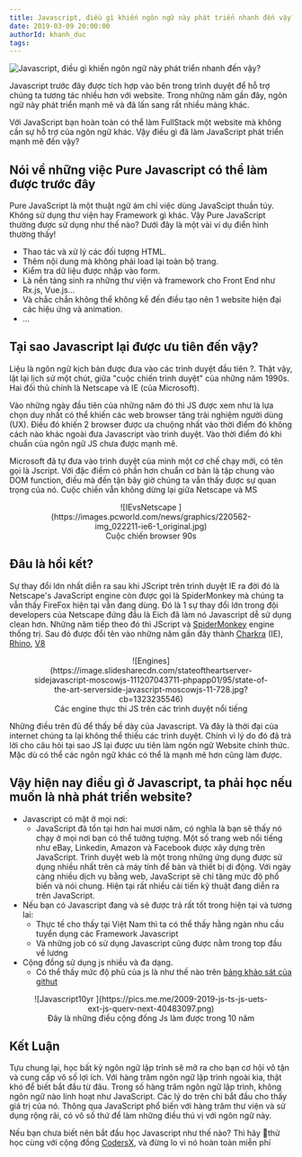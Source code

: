 ```yaml
---
title: Javascript, điều gì khiến ngôn ngữ này phát triển nhanh đến vậy?
date: 2019-03-09 20:00:00
authorId: khanh_duc
tags:
---
```


![Javascript, điều gì khiến ngôn ngữ này phát triển nhanh đến vậy?](https://cdn.lynda.com/course/417077/417077-636807318405711475-16x9.jpg)

Javascript trước đây được tích hợp vào bên trong trình duyệt để hỗ trợ chúng ta tương tác nhiều hơn với website. Trong những năm gần đây, ngôn ngữ này phát triển mạnh mẽ và đã lấn sang rất nhiều mảng khác.

Với JavaScript bạn hoàn toàn có thể làm FullStack một website mà không cần sự hỗ trợ của ngôn ngữ khác. Vậy điều gì đã làm JavaScript phát triển mạnh mẽ đến vậy?

<!-- more -->

## **Nói về những việc Pure Javascript có thể làm được trước đây**

Pure JavaScript là một thuật ngữ ám chỉ việc dùng JavaScipt thuần túy. Không sử dụng thư viện hay Framework gì khác. Vậy Pure JavaScript thường được sử dụng như thế nào? Dưới đây là một vài ví dụ điển hình thường thấy!

- Thao tác và xử lý các đối tượng HTML.
- Thêm nội dung mà không phải load lại toàn bộ trang.
- Kiểm tra dữ liệu được nhập vào form.
- Là nền tảng sinh ra những thư viện và framework cho Front End như Rx.js, Vue.js...
- Và chắc chắn không thể không kể đến điều tạo nên 1 website hiện đại các hiệu ứng và animation.
- ...

## Tại sao Javascript lại được ưu tiên đến vậy?

Liệu là ngôn ngữ kịch bản được đưa vào các trình duyệt đầu tiên ?. Thật vậy, lật lại lịch sử một chút, giữa "cuộc chiến trình duyệt" của những năm 1990s. Hai đối thủ chính là Netscape và IE (của Microsoft).

Vào những ngày đầu tiên của những năm đó thì JS được xem như là lựa chọn duy nhất có thể khiến các web browser tăng trải nghiệm người dùng (UX). Điều đó khiến 2 browser được ưa chuộng nhất vào thời điểm đó không cách nào khác ngoài đưa Javascript vào trình duyệt. Vào thời điểm đó khi chuẩn của ngôn ngữ JS chưa được mạnh mẽ.

Microsoft đã tự đưa vào trình duyệt của mình một cơ chế chạy mới, có tên gọi là Jscript. Với đặc điểm có phần hơn chuẩn cơ bản là tập chung vào DOM function, điều mà đến tận bây giờ chúng ta vẫn thấy được sự quan trọng của nó. Cuộc chiến vẫn không dừng lại giữa Netscape và MS

<div class="wp-block-image">

<figure style="text-align:center">![IEvsNetscape
](https://images.pcworld.com/news/graphics/220562-img_022211-ie6-1_original.jpg)

<figcaption>Cuộc chiến browser 90s</figcaption>

</figure>

</div>

## Đâu là hồi kết?

Sự thay đổi lớn nhất diễn ra sau khi JScript trên trình duyệt IE ra đời đó là Netscape's JavaScript engine còn được gọi là SpiderMonkey mà chúng ta vẫn thấy FireFox hiện tại vẫn đang dùng. Đó là 1 sự thay đổi lớn trong đội developers của Netscape đứng đầu là Eich đã làm nó Javascript dễ sử dụng clean hơn. Những năm tiếp theo đó thì JScript và [SpiderMonkey](https://developer.mozilla.org/en-US/docs/Mozilla/Projects/SpiderMonkey) engine thống trị. Sau đó được đổi tên vào những năm gần đây thành [Charkra](<https://en.wikipedia.org/wiki/Chakra_(JScript_engine)>) (IE), [Rhino](https://developer.mozilla.org/en-US/docs/Mozilla/Projects/Rhino), [V8](https://v8.dev/)

<div class="wp-block-image">

<figure style="text-align:center">![Engines](https://image.slidesharecdn.com/stateoftheartserver-sidejavascript-moscowjs-111207043711-phpapp01/95/state-of-the-art-serverside-javascript-moscowjs-11-728.jpg?cb=1323235546)
<figcaption>Các engine thực thi JS trên các trình duyệt nổi tiếng  
</figcaption>
</figure>

</div>

Những điều trên đủ để thấy bề dày của Javascript. Và đây là thời đại của internet chúng ta lại không thể thiếu các trình duyệt. Chính vì lý do đó đã trả lời cho câu hỏi tại sao JS lại được ưu tiên làm ngôn ngữ Website chính thức. Mặc dù có thể các ngôn ngữ khác có thể là mạnh mẽ hơn cũng làm được.

## Vậy hiện nay điều gì ở Javascript, ta phải học nếu muốn là nhà phát triển website?

- Javascript có mặt ở mọi nơi:
  - JavaScript đã tồn tại hơn hai mươi năm, có nghĩa là bạn sẽ thấy nó chạy ở mọi nơi bạn có thể tưởng tượng. Một số trang web nổi tiếng như eBay, Linkedin, Amazon và Facebook được xây dựng trên JavaScript. Trình duyệt web là một trong những ứng dụng được sử dụng nhiều nhất trên cả máy tính để bàn và thiết bị di động. Với ngày càng nhiều dịch vụ bằng web, JavaScript sẽ chỉ tăng mức độ phổ biến và nói chung. Hiện tại rất nhiều cải tiến kỹ thuật đang diễn ra trên JavaScript.
- Nếu bạn có Javascript đang và sẽ được trả rất tốt trong hiện tại và tương lai:
  - Thực tế cho thấy tại Việt Nam thì ta có thể thấy hằng ngàn nhu cầu tuyển dụng các Framework Javascript
  - Và những job có sử dụng Javascript cũng được nằm trong top đầu về lương
- Cộng đồng sử dụng js nhiều và đa dạng.
  - Có thể thấy mức độ phủ của js là như thế nào trên [bảng khảo sát của githut](https://githut.info/)

<div class="wp-block-image">

<figure style="text-align:center">![Javascript10yr
](https://pics.me.me/2009-2019-js-ts-js-uets-ext-js-querv-next-40483097.png)

<figcaption>Đây là những điều cộng đồng Js làm được trong 10 năm</figcaption>

</figure>

</div>

## Kết Luận

Tựu chung lại, học bất kỳ ngôn ngữ lập trình sẽ mở ra cho bạn cơ hội vô tận và cung cấp vô số lợi ích. Với hàng trăm ngôn ngữ lập trình ngoài kia, thật khó để biết bắt đầu từ đâu. Trong số hàng trăm ngôn ngữ lập trình, không ngôn ngữ nào linh hoạt như JavaScript. Các lý do trên chỉ bắt đầu cho thấy giá trị của nó. Thông qua JavaScript phổ biến với hàng trăm thư viện và sử dụng rộng rãi, có vô số thứ để làm những điều thú vị với ngôn ngữ này.

Nếu bạn chưa biết nên bắt đầu học Javascript như thế nào? Thì hãy thử học cùng với cộng đồng [CodersX](https://coders-x.com/), và đừng lo vì nó hoàn toàn miễn phí
